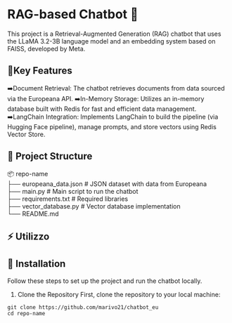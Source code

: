# RAG-based Chatbot 👾 

This project is a Retrieval-Augmented Generation (RAG) chatbot that uses the LLaMA 3.2-3B language model and an embedding system based on FAISS, developed by Meta.

## 📌Key Features 

➡️Document Retrieval: The chatbot retrieves documents from data sourced via the Europeana API.
➡️In-Memory Storage: Utilizes an in-memory database built with Redis for fast and efficient data management.
➡️LangChain Integration: Implements LangChain to build the pipeline (via Hugging Face pipeline), manage prompts, and store vectors using Redis Vector Store.



## 📂 Project Structure

📦 repo-name  
├── europeana_data.json   # JSON dataset with data from Europeana  
├── main.py               # Main script to run the chatbot  
├── requirements.txt      # Required libraries  
├── vector_database.py    # Vector database implementation  
└── README.md  

## ⚡ Utilizzo


## 🚀 Installation

Follow these steps to set up the project and run the chatbot locally.

1. Clone the Repository
First, clone the repository to your local machine:
```
git clone https://github.com/marivo21/chatbot_eu
cd repo-name
```

